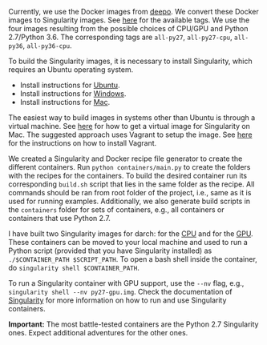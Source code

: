 Currently, we use the Docker images from [deepo](https://github.com/ufoym/deepo).
We convert these Docker images to Singularity images.
See [here](https://github.com/ufoym/deepo#tags) for the available
tags.
We use the four images resulting from the possible choices of CPU/GPU and
Python 2.7/Python 3.6.
The corresponding tags are `all-py27`, `all-py27-cpu`, `all-py36`, `all-py36-cpu`.

To build the Singularity images, it is necessary to install Singularity, which
requires an Ubuntu operating system.
* Install instructions for [Ubuntu](http://singularity.lbl.gov/install-linux).
* Install instructions for [Windows](http://singularity.lbl.gov/install-windows).
* Install instructions for [Mac](http://singularity.lbl.gov/install-mac).

The easiest way to build images in systems other than Ubuntu is through a
virtual machine.
See [here](http://singularity.lbl.gov/install-mac#option-1-singularityware-vagrant-box)
for how to get a virtual image for Singularity on Mac.
The suggested approach uses Vagrant to setup the image.
See [here](https://www.vagrantup.com/docs/installation/)
for the instructions on how to install Vagrant.

We created a Singularity and Docker recipe file generator to create the different
containers. Run `python containers/main.py` to create the folders with the recipes
for the containers. To build the desired container run its corresponding `build.sh`
script that lies in the same folder as the recipe. All commands should
be ran from root folder of the project, i.e., same as it is used for running examples.
Additionally, we also generate build scripts in the `containers` folder for
sets of containers, e.g., all containers or containers that use Python 2.7.

I have built two Singularity images for darch: for the
[CPU](https://www.cs.cmu.edu/~negrinho/darch/containers/darch-py27-cpu.img)
 and for the
[GPU](https://www.cs.cmu.edu/~negrinho/darch/containers/darch-py27-gpu.img).
These containers can be moved to your local machine and used to run a Python script
(provided that you have Singularity installed)
as `./$CONTAINER_PATH $SCRIPT_PATH`. To open a bash shell inside the container,
do `singularity shell $CONTAINER_PATH`.

To run a Singularity container with GPU support, use the `--nv` flag, e.g.,
`singularity shell --nv py27-gpu.img`.
Check the documentation of [Singularity](http://singularity.lbl.gov/docs-usage)
for more information on how to run and use Singularity containers.

**Important:** The most battle-tested containers are the Python 2.7 Singularity
ones. Expect additional adventures for the other ones.